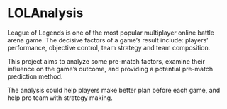# LOLAnalysis
League of Legends is one of the most popular multiplayer online battle arena game. The decisive factors of a game’s result include: players’ performance, objective control, team strategy and team composition.

This project aims to analyze some pre-match factors, examine their influence on the game’s outcome, and providing a potential pre-match prediction method.

The analysis could help players make better plan before each game, and help pro team with strategy making.
